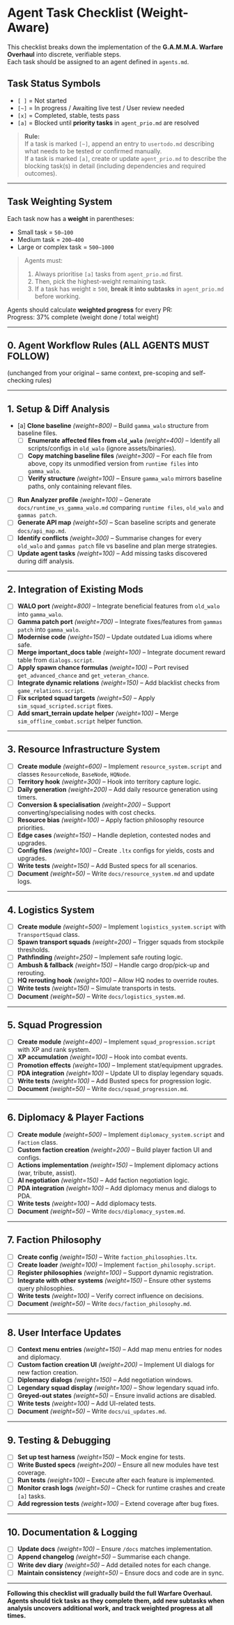 # **Agent Task Checklist (Weight-Aware)**

This checklist breaks down the implementation of the **G.A.M.M.A. Warfare Overhaul** into discrete, verifiable steps.  
Each task should be assigned to an agent defined in `agents.md`.  

## **Task Status Symbols**

- `[ ]` = Not started  
- `[~]` = In progress / Awaiting live test / User review needed  
- `[x]` = Completed, stable, tests pass  
- `[a]` = Blocked until **priority tasks** in `agent_prio.md` are resolved  

> **Rule:**  
> If a task is marked `[~]`, append an entry to `usertodo.md` describing what needs to be tested or confirmed manually.  
> If a task is marked `[a]`, create or update `agent_prio.md` to describe the blocking task(s) in detail (including dependencies and required outcomes).  

---

## **Task Weighting System**

Each task now has a **weight** in parentheses:  
- Small task = `50–100`  
- Medium task = `200–400`  
- Large or complex task = `500–1000`  

> Agents must:
> 1. Always prioritise `[a]` tasks from `agent_prio.md` first.  
> 2. Then, pick the highest-weight remaining task.  
> 3. If a task has weight ≥ `500`, **break it into subtasks** in `agent_prio.md` before working.  

Agents should calculate **weighted progress** for every PR:  
Progress: 37% complete (weight done / total weight)

---

## **0. Agent Workflow Rules (ALL AGENTS MUST FOLLOW)**  

(unchanged from your original – same context, pre-scoping and self-checking rules)

---

## **1. Setup & Diff Analysis**

- [a] **Clone baseline** *(weight=800)* – Build `gamma_walo` structure from baseline files.  
  - [ ] **Enumerate affected files from `old_walo`** *(weight=400)* – Identify all scripts/configs in `old_walo` (ignore assets/binaries).  
  - [ ] **Copy matching baseline files** *(weight=300)* – For each file from above, copy its unmodified version from `runtime files` into `gamma_walo`.  
  - [ ] **Verify structure** *(weight=100)* – Ensure `gamma_walo` mirrors baseline paths, only containing relevant files.  
- [ ] **Run Analyzer profile** *(weight=100)* – Generate `docs/runtime_vs_gamma_walo.md` comparing `runtime files`, `old_walo` and `gammas patch`.
- [ ] **Generate API map** *(weight=50)* – Scan baseline scripts and generate `docs/api_map.md`.
- [ ] **Identify conflicts** *(weight=300)* – Summarise changes for every `old_walo` and `gammas patch` file vs baseline and plan merge strategies.
- [ ] **Update agent tasks** *(weight=100)* – Add missing tasks discovered during diff analysis.

---

## **2. Integration of Existing Mods**

- [ ] **WALO port** *(weight=800)* – Integrate beneficial features from `old_walo` into `gamma_walo`.
- [ ] **Gamma patch port** *(weight=700)* – Integrate fixes/features from `gammas patch` into `gamma_walo`.
- [ ] **Modernise code** *(weight=150)* – Update outdated Lua idioms where safe.
- [ ] **Merge important_docs table** *(weight=100)* – Integrate document reward table from `dialogs.script`.
- [ ] **Apply spawn chance formulas** *(weight=100)* – Port revised `get_advanced_chance` and `get_veteran_chance`.
- [ ] **Integrate dynamic relations** *(weight=150)* – Add blacklist checks from `game_relations.script`.
- [ ] **Fix scripted squad targets** *(weight=50)* – Apply `sim_squad_scripted.script` fixes.
- [ ] **Add smart_terrain update helper** *(weight=100)* – Merge `sim_offline_combat.script` helper function.

---

## **3. Resource Infrastructure System**

- [ ] **Create module** *(weight=600)* – Implement `resource_system.script` and classes `ResourceNode`, `BaseNode`, `HQNode`.
- [ ] **Territory hook** *(weight=300)* – Hook into territory capture logic.
- [ ] **Daily generation** *(weight=200)* – Add daily resource generation using timers.
- [ ] **Conversion & specialisation** *(weight=200)* – Support converting/specialising nodes with cost checks.
- [ ] **Resource bias** *(weight=100)* – Apply faction philosophy resource priorities.
- [ ] **Edge cases** *(weight=150)* – Handle depletion, contested nodes and upgrades.
- [ ] **Config files** *(weight=100)* – Create `.ltx` configs for yields, costs and upgrades.
- [ ] **Write tests** *(weight=150)* – Add Busted specs for all scenarios.
- [ ] **Document** *(weight=50)* – Write `docs/resource_system.md` and update logs.

---

## **4. Logistics System**

- [ ] **Create module** *(weight=500)* – Implement `logistics_system.script` with `TransportSquad` class.
- [ ] **Spawn transport squads** *(weight=200)* – Trigger squads from stockpile thresholds.
- [ ] **Pathfinding** *(weight=250)* – Implement safe routing logic.
- [ ] **Ambush & fallback** *(weight=150)* – Handle cargo drop/pick-up and rerouting.
- [ ] **HQ rerouting hook** *(weight=100)* – Allow HQ nodes to override routes.
- [ ] **Write tests** *(weight=150)* – Simulate transports in tests.
- [ ] **Document** *(weight=50)* – Write `docs/logistics_system.md`.

---

## **5. Squad Progression**

- [ ] **Create module** *(weight=400)* – Implement `squad_progression.script` with XP and rank system.
- [ ] **XP accumulation** *(weight=100)* – Hook into combat events.
- [ ] **Promotion effects** *(weight=100)* – Implement stat/equipment upgrades.
- [ ] **PDA integration** *(weight=100)* – Update UI to display legendary squads.
- [ ] **Write tests** *(weight=100)* – Add Busted specs for progression logic.
- [ ] **Document** *(weight=50)* – Write `docs/squad_progression.md`.

---

## **6. Diplomacy & Player Factions**

- [ ] **Create module** *(weight=500)* – Implement `diplomacy_system.script` and `Faction` class.
- [ ] **Custom faction creation** *(weight=200)* – Build player faction UI and configs.
- [ ] **Actions implementation** *(weight=150)* – Implement diplomacy actions (war, tribute, assist).
- [ ] **AI negotiation** *(weight=150)* – Add faction negotiation logic.
- [ ] **PDA integration** *(weight=100)* – Add diplomacy menus and dialogs to PDA.
- [ ] **Write tests** *(weight=100)* – Add diplomacy tests.
- [ ] **Document** *(weight=50)* – Write `docs/diplomacy_system.md`.

---

## **7. Faction Philosophy**

- [ ] **Create config** *(weight=150)* – Write `faction_philosophies.ltx`.
- [ ] **Create loader** *(weight=100)* – Implement `faction_philosophy.script`.
- [ ] **Register philosophies** *(weight=100)* – Support dynamic registration.
- [ ] **Integrate with other systems** *(weight=150)* – Ensure other systems query philosophies.
- [ ] **Write tests** *(weight=100)* – Verify correct influence on decisions.
- [ ] **Document** *(weight=50)* – Write `docs/faction_philosophy.md`.

---

## **8. User Interface Updates**

- [ ] **Context menu entries** *(weight=150)* – Add map menu entries for nodes and diplomacy.
- [ ] **Custom faction creation UI** *(weight=200)* – Implement UI dialogs for new faction creation.
- [ ] **Diplomacy dialogs** *(weight=150)* – Add negotiation windows.
- [ ] **Legendary squad display** *(weight=100)* – Show legendary squad info.
- [ ] **Greyed-out states** *(weight=50)* – Ensure invalid actions are disabled.
- [ ] **Write tests** *(weight=100)* – Add UI-related tests.
- [ ] **Document** *(weight=50)* – Write `docs/ui_updates.md`.

---

## **9. Testing & Debugging**

- [ ] **Set up test harness** *(weight=150)* – Mock engine for tests.
- [ ] **Write Busted specs** *(weight=200)* – Ensure all new modules have test coverage.
- [ ] **Run tests** *(weight=100)* – Execute after each feature is implemented.
- [ ] **Monitor crash logs** *(weight=50)* – Check for runtime crashes and create `[a]` tasks.
- [ ] **Add regression tests** *(weight=100)* – Extend coverage after bug fixes.

---

## **10. Documentation & Logging**

- [ ] **Update docs** *(weight=100)* – Ensure `/docs` matches implementation.
- [ ] **Append changelog** *(weight=50)* – Summarise each change.
- [ ] **Write dev diary** *(weight=50)* – Add detailed notes for each change.
- [ ] **Maintain consistency** *(weight=50)* – Ensure docs and code are in sync.

---

**Following this checklist will gradually build the full Warfare Overhaul.  
Agents should tick tasks as they complete them, add new subtasks when analysis uncovers additional work, and track weighted progress at all times.**
